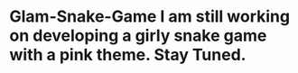 # Glam-Snake-Game   I am still working on developing a girly snake game with a pink theme. Stay Tuned.
